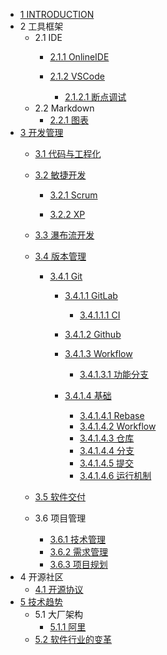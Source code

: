   - [1 INTRODUCTION](/INTRODUCTION.md)
  - 2 工具框架
    - 2.1 IDE
      - [2.1.1 OnlineIDE](/工具框架/IDE/OnlineIDE/README.md)
        
      - [2.1.2 VSCode](/工具框架/IDE/VSCode/README.md)
        - [2.1.2.1 断点调试](/工具框架/IDE/VSCode/断点调试.md)
    - 2.2 Markdown
      - [2.2.1 图表](/工具框架/Markdown/图表.md)
  - [3 开发管理](/开发管理/README.md)
    - [3.1 代码与工程化](/开发管理/代码与工程化.md)
    - [3.2 敏捷开发](/开发管理/敏捷开发/README.md)
      - [3.2.1 Scrum](/开发管理/敏捷开发/Scrum/README.md)
        
      - [3.2.2 XP](/开发管理/敏捷开发/XP/README.md)
        
    - [3.3 瀑布流开发](/开发管理/瀑布流开发/README.md)
      
    - [3.4 版本管理](/开发管理/版本管理/README.md)
      - [3.4.1 Git](/开发管理/版本管理/Git/README.md)
        - [3.4.1.1 GitLab](/开发管理/版本管理/Git/GitLab/README.md)
          - [3.4.1.1.1 CI](/开发管理/版本管理/Git/GitLab/CI.md)
        - [3.4.1.2 Github](/开发管理/版本管理/Git/Github/README.md)
          
        - [3.4.1.3 Workflow](/开发管理/版本管理/Git/Workflow/README.md)
          - [3.4.1.3.1 功能分支](/开发管理/版本管理/Git/Workflow/功能分支.md)
        - [3.4.1.4 基础](/开发管理/版本管理/Git/基础/README.md)
          - [3.4.1.4.1 Rebase](/开发管理/版本管理/Git/基础/Rebase.md)
          - [3.4.1.4.2 Workflow](/开发管理/版本管理/Git/基础/Workflow.md)
          - [3.4.1.4.3 仓库](/开发管理/版本管理/Git/基础/仓库.md)
          - [3.4.1.4.4 分支](/开发管理/版本管理/Git/基础/分支.md)
          - [3.4.1.4.5 提交](/开发管理/版本管理/Git/基础/提交.md)
          - [3.4.1.4.6 运行机制](/开发管理/版本管理/Git/基础/运行机制.md)
    - [3.5 软件交付](/开发管理/软件交付/README.md)
      
    - 3.6 项目管理
      - [3.6.1 技术管理](/开发管理/项目管理/技术管理.md)
      - [3.6.2 需求管理](/开发管理/项目管理/需求管理.md)
      - [3.6.3 项目规划](/开发管理/项目管理/项目规划.md)
  - 4 开源社区
    - [4.1 开源协议](/开源社区/开源协议.md)
  - [5 技术趋势](/技术趋势/README.md)
    - 5.1 大厂架构
      - [5.1.1 阿里](/技术趋势/大厂架构/阿里.md)
    - [5.2 软件行业的变革](/技术趋势/软件行业的变革.md)